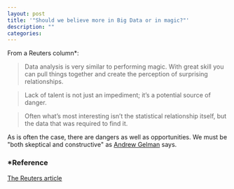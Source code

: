 ```yaml
---
layout: post
title: '"Should we believe more in Big Data or in magic?"'
description: ""
categories: 
---
```


From a Reuters column*:

> Data analysis is very similar to performing magic. With great skill you can pull things together and create the perception of surprising relationships.

> Lack of talent is not just an impediment; it’s a potential source of danger.

> Often what’s most interesting isn’t the statistical relationship itself, but the data that was required to find it.

As is often the case, there are dangers as well as opportunities. We must be "both skeptical and constructive" as [Andrew Gelman](http://andrewgelman.com) says.

### *Reference

[The Reuters article](http://www.reuters.com/article/2013/11/06/us-should-we-believe-idUSBRE9A50ZE20131106)









